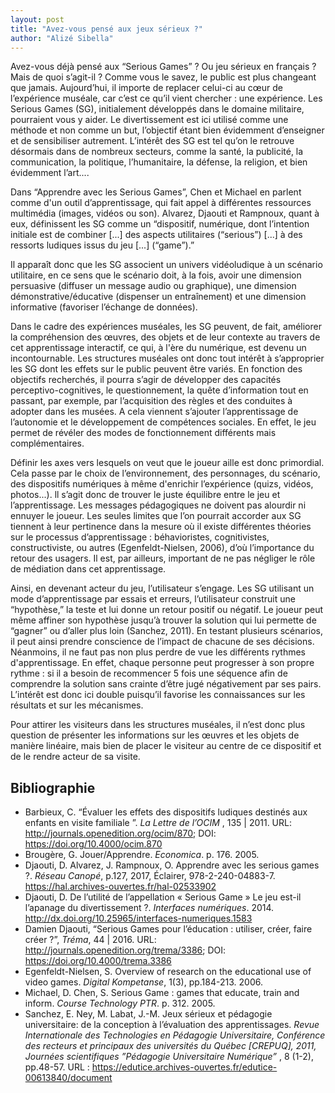 ```yaml
---
layout: post
title: "Avez-vous pensé aux jeux sérieux ?"
author: "Alizé Sibella"
---
```


Avez-vous déjà pensé aux “Serious Games” ? Ou jeu sérieux en français ? Mais de quoi s’agit-il ? Comme vous le savez, le public est plus changeant que jamais. Aujourd’hui, il importe de replacer celui-ci au cœur de l’expérience muséale, car c’est ce qu’il vient chercher : une expérience. Les Serious Games (SG), initialement développés dans le domaine militaire, pourraient vous y aider. Le divertissement est ici utilisé comme une méthode et non comme un but, l’objectif étant bien évidemment d’enseigner et de sensibiliser autrement. L’intérêt des SG est tel qu’on le retrouve désormais dans de nombreux secteurs, comme la santé, la publicité, la communication, la politique, l’humanitaire, la défense, la religion, et bien évidemment l’art....

Dans “Apprendre avec les Serious Games”, Chen et Michael en parlent comme d'un outil d’apprentissage, qui fait appel à différentes ressources multimédia (images, vidéos ou son). Alvarez, Djaouti et Rampnoux, quant à eux, définissent les SG comme un “dispositif, numérique, dont l’intention initiale est de combiner [...] des aspects utilitaires (“serious”) [...] à des ressorts ludiques issus du jeu [...] (“game”).”

Il apparaît donc que les SG associent un univers vidéoludique à un scénario utilitaire, en ce sens que le scénario doit, à la fois, avoir une dimension persuasive (diffuser un message audio ou graphique), une dimension démonstrative/éducative (dispenser un entraînement) et une dimension informative (favoriser l’échange de données).

Dans le cadre des expériences muséales, les SG peuvent, de fait, améliorer la compréhension des œuvres, des objets et de leur contexte au travers de cet apprentissage interactif, ce qui, à l'ère du numérique, est devenu un incontournable. Les structures muséales ont donc tout intérêt à s’approprier les SG dont les effets sur le public peuvent être variés. En fonction des objectifs recherchés, il pourra s’agir de développer des capacités perceptivo-cognitives, le questionnement, la quête d’information tout en passant, par exemple, par l’acquisition des règles et des conduites à adopter dans les musées. A cela viennent s’ajouter l’apprentissage de l’autonomie et le développement de compétences sociales. En effet, le jeu permet de révéler des modes de fonctionnement différents mais complémentaires.

Définir les axes vers lesquels on veut que le joueur aille est donc primordial. Cela passe par le choix de l’environnement, des personnages, du scénario, des dispositifs numériques à même d'enrichir l’expérience (quizs, vidéos, photos...). ll s’agit donc de trouver le juste équilibre entre le jeu et l’apprentissage. Les messages pédagogiques ne doivent pas alourdir ni ennuyer le joueur. Les seules limites que l’on pourrait accorder aux SG tiennent à leur pertinence dans la mesure où il existe différentes théories sur le processus d’apprentissage : béhavioristes, cognitivistes, constructiviste, ou autres (Egenfeldt-Nielsen, 2006), d’où l’importance du retour des usagers. Il est, par ailleurs, important de ne pas négliger le rôle de médiation dans cet apprentissage.

Ainsi, en devenant acteur du jeu, l’utilisateur s’engage. Les SG utilisant un mode d’apprentissage par essais et erreurs, l’utilisateur construit une “hypothèse,” la teste et lui donne un retour positif ou négatif. Le joueur peut même affiner son hypothèse jusqu’à trouver la solution qui lui permette de “gagner” ou d’aller plus loin (Sanchez, 2011). En testant plusieurs scénarios, il peut ainsi prendre conscience de l’impact de chacune de ses décisions. Néanmoins, il ne faut pas non plus perdre de vue les différents rythmes d'apprentissage. En effet, chaque personne peut progresser à son propre rythme : si il a besoin de recommencer 5 fois une séquence afin de comprendre la solution sans crainte d’être jugé négativement par ses pairs. L’intérêt est donc ici double puisqu’il favorise les connaissances sur les résultats et sur les mécanismes.

Pour attirer les visiteurs dans les structures muséales, il n’est donc plus question de présenter les informations sur les œuvres et les objets de manière linéaire, mais bien de placer le visiteur au centre de ce dispositif et de le rendre acteur de sa visite.

## Bibliographie

- Barbieux, C. “Évaluer les effets des dispositifs ludiques destinés aux enfants en visite familiale ”.  _La Lettre de l’OCIM_ , 135 | 2011. URL: http://journals.openedition.org/ocim/870; DOI: https://doi.org/10.4000/ocim.870
- Brougère, G. Jouer/Apprendre. _Economica_. p. 176. 2005.
- Djaouti, D. Alvarez, J. Rampnoux, O. Apprendre avec les serious games ?. _Réseau Canopé_,  p.127, 2017, Éclairer, 978-2-240-04883-7. https://hal.archives-ouvertes.fr/hal-02533902
- Djaouti, D. De l’utilité de l’appellation « Serious Game » Le jeu est-il l’apanage du divertissement ?. _Interfaces numériques_. 2014. http://dx.doi.org/10.25965/interfaces-numeriques.1583
- Damien Djaouti, “Serious Games pour l’éducation : utiliser, créer, faire créer ?”, _Tréma_,  44 | 2016. URL: http://journals.openedition.org/trema/3386; DOI: https://doi.org/10.4000/trema.3386
- Egenfeldt-Nielsen, S. Overview of research on the educational use of video games. _Digital Kompetanse_, 1(3), pp.184-213. 2006.
- Michael, D. Chen, S. Serious Game : games that educate, train and inform. _Course Technology PTR_. p. 312. 2005.
- Sanchez, E. Ney, M. Labat, J.-M. Jeux sérieux et pédagogie universitaire: de la conception à l’évaluation des apprentissages.  _Revue Internationale des Technologies en Pédagogie Universitaire, Conférence des recteurs et principaux des universités du Québec [CREPUQ], 2011, Journées scientifiques ”Pédagogie Universitaire Numérique”_ , 8 (1-2), pp.48-57. URL : https://edutice.archives-ouvertes.fr/edutice-00613840/document
